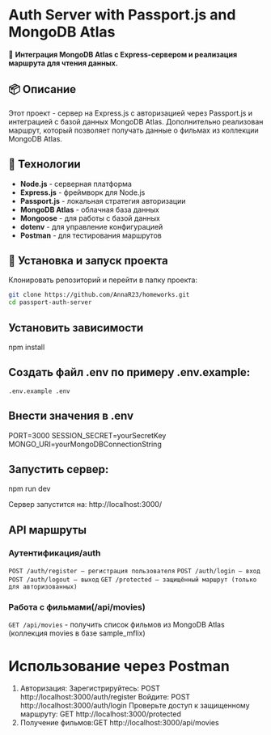 # Auth Server with Passport.js and MongoDB Atlas

📌 **Интеграция MongoDB Atlas с Express-сервером и реализация маршрута для чтения данных.**

## 📦 Описание

Этот проект - сервер на Express.js с авторизацией через Passport.js и интеграцией с базой данных MongoDB Atlas.
Дополнительно реализован маршрут, который позволяет получать данные о фильмах из коллекции MongoDB Atlas.


## 🔧 Технологии

- **Node.js** - серверная платформа
- **Express.js** - фреймворк для Node.js
- **Passport.js** - локальная стратегия авторизации
- **MongoDB Atlas** - облачная база данных
- **Mongoose** - для работы с базой данных
- **dotenv** - для управление конфигурацией
- **Postman** - для тестирования маршрутов


## 🚀 Установка и запуск проекта

 Клонировать репозиторий и перейти в папку проекта:

```bash
git clone https://github.com/AnnaR23/homeworks.git
cd passport-auth-server
```
## Установить зависимости
npm install

## Создать файл .env по примеру .env.example:
    .env.example .env

## Внести значения в .env

PORT=3000
SESSION_SECRET=yourSecretKey
MONGO_URI=yourMongoDBConnectionString

## Запустить сервер:
npm run dev

Сервер запустится на: http://localhost:3000/



## API маршруты
### Аутентификация/auth
 `POST /auth/register — регистрация пользователя`
 `POST /auth/login — вход`
 `POST /auth/logout — выход`
 `GET /protected — защищённый маршрут (только для авторизованных)`

### Работа с фильмами(/api/movies)
 `GET /api/movies` - получить список фильмов из MongoDB Atlas (коллекция movies в базе sample_mflix)

# Использование через Postman
 1. Авторизация:
    Зарегистрируйтесь: POST http://localhost:3000/auth/register
    Войдите: POST http://localhost:3000/auth/login
    Проверьте доступ к защищенному маршруту: GET http://localhost:3000/protected
 2. Получение фильмов:GET http://localhost:3000/api/movies
    